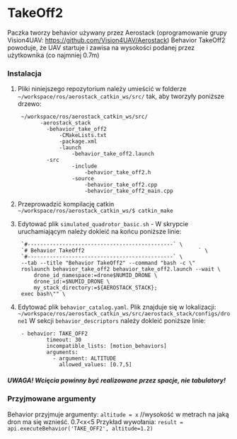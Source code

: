 # TakeOff2
Paczka tworzy behavior używany przez Aerostack (oprogramowanie grupy Vision4UAV: https://github.com/Vision4UAV/Aerostack)
Behavior TakeOff2 powoduje, że UAV startuje i zawisa na wysokości podanej przez użytkownika (co najmniej 0.7m)
### Instalacja ###
1. Pliki niniejszego repozytorium należy umieścić w folderze 
    `~/workspace/ros/aerostack_catkin_ws/src/`
    tak, aby tworzyły poniższe drzewo:
    
        ~/workspace/ros/aerostack_catkin_ws/src/
    	      -aerostack_stack
    	    	-behavior_take_off2
    		    	-CMakeLists.txt
    		    	-package.xml
    		    	-launch
    			    	-behavior_take_off2.launch
    			-src
    					-include
    						-behavior_take_off2.h
    					-source
	    					-behavior_take_off2.cpp
    						-behavior_take_off2_main.cpp

2. Przeprowadzić kompilację catkin `~/workspace/ros/aerostack_catkin_ws/$ catkin_make`
3. Edytować plik `simulated_quadrotor_basic.sh` - W skrypcie uruchamiającym należy dokleić na końcu poniższe linie:
    
	    `#----------------------------------------------` \
	    `# Behavior TakeOff2                                    ` \
	    `#----------------------------------------------` \
	    --tab --title "Behavior TakeOff2" --command "bash -c \"
	    roslaunch behavior_take_off2 behavior_take_off2.launch --wait \
    		drone_id_namespace:=drone$NUMID_DRONE \
    		drone_id:=$NUMID_DRONE \
    		my_stack_directory:=${AEROSTACK_STACK};
    	exec bash\"" \
    
4. Edytować plik `behavior_catalog.yaml`. Plik znajduje się w lokalizacji: `~/workspace/ros/aerostack_catkin_ws/src/aerostack_stack/configs/drone1` 
    W sekcji `behavior_descriptors` należy dokleić poniższe linie:
	    
		- behavior: TAKE_OFF2
				timeout: 30
				incompatible_lists: [motion_behaviors]
				arguments:
				  - argument: ALTITUDE
					allowed_values: [0.7,5]
##### UWAGA! Wcięcia powinny być realizowane przez spacje, nie tabulatory!

### Przyjmowane argumenty ###
Behavior przyjmuje argumenty:
`altitude = x` //wysokość w metrach na jaką dron ma się wznieść. 0.7<x<5
Przykład wywołania:
`result = api.executeBehavior('TAKE_OFF2', altitude=1.2)`